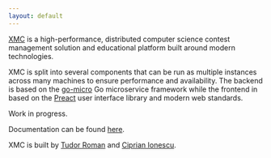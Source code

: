 ```yaml
---
layout: default
---
```


[XMC][xmc] is a high-performance, distributed computer science contest management solution
and educational platform built around modern technologies.

[xmc]: https://github.com/xmc-dev/xmc

XMC is split into several components that can be run as multiple instances
across many machines to ensure performance and availability. The backend is
based on the [go-micro][go-micro] Go microservice framework while the frontend
in based on the [Preact][Preact] user interface library and modern web
standards.

[go-micro]: https://github.com/micro/go-micro
[preact]: https://preactjs.com/

Work in progress.

Documentation can be found [here][docs].

[docs]: https://xmc.gitbook.io/xmc-documentation/

XMC is built by [Tudor Roman][tudurom] and [Ciprian Ionescu][cirip].

[tudurom]: https://tudorr.xyz/
[cirip]: https://cip.fun/
